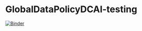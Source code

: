 # GlobalDataPolicyDCAI-testing

[![Binder](https://mybinder.org/badge_logo.svg)](https://mybinder.org/v2/gh/NevadaM/GlobalDataPolicyDCAI-testing/main?labpath=GADPO_Draft1.ipynb)
